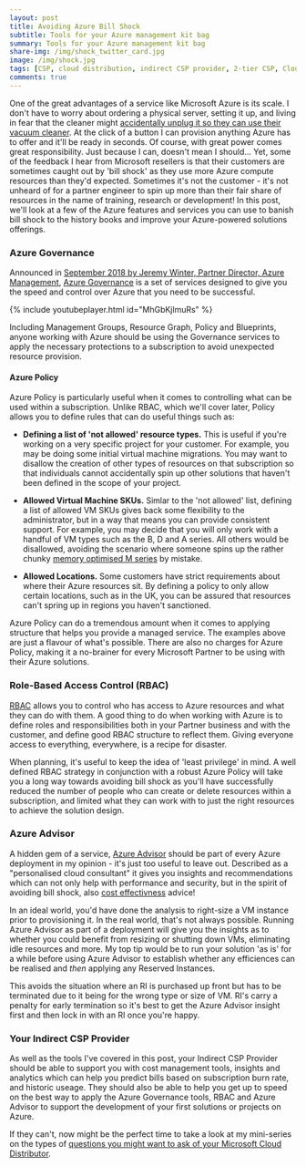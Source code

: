 ```yaml
---
layout: post
title: Avoiding Azure Bill Shock
subtitle: Tools for your Azure management kit bag
summary: Tools for your Azure management kit bag
share-img: /img/shock_twitter_card.jpg
image: /img/shock.jpg
tags: [CSP, cloud distribution, indirect CSP provider, 2-tier CSP, Cloud Solutions Provider, Microsoft Azure, Azure Governance, bill shock, Azure Advisor, RBAC, Azure Policy, cost management]
comments: true
---
```

One of the great advantages of a service like Microsoft Azure is its scale. I don't have to worry about ordering a physical server, setting it up, and living in fear that the cleaner might [accidentally unplug it so they can use their vacuum cleaner](https://www.theverge.com/2017/6/2/15728276/british-airways-power-supply-turned-off-reports "British Airways flight disruption was caused by someone unplugging the power"). At the click of a button I can provision anything Azure has to offer and it'll be ready in seconds. Of course, with great power comes great responsibility. Just because I can, doesn't mean I should... Yet, some of the feedback I hear from Microsoft resellers is that their customers are sometimes caught out by 'bill shock' as they use more Azure compute resources than they'd expected. Sometimes it's not the customer - it's not unheard of for a partner engineer to spin up more than their fair share of resources in the name of training, research or development! In this post, we'll look at a few of the Azure features and services you can use to banish bill shock to the history books and improve your Azure-powered solutions offerings.

### Azure Governance

Announced in [September 2018 by Jeremy Winter, Partner Director, Azure Management](https://azure.microsoft.com/en-gb/blog/get-speed-and-control-with-new-free-azure-governance-services/ "Get speed and control with new free Azure governance services"), [Azure Governance](https://docs.microsoft.com/en-us/azure/governance/ "Azure Governance") is a set of services designed to give you the speed and control over Azure that you need to be successful.

{% include youtubeplayer.html id="MhGbKjlmuRs" %}

Including Management Groups, Resource Graph, Policy and Blueprints, anyone working with Azure should be using the Governance services to apply the necessary protections to a subscription to avoid unexpected resource provision.

#### Azure Policy ####

Azure Policy is particularly useful when it comes to controlling what can be used within a subscription. Unlike RBAC, which we'll cover later, Policy allows you to define rules that can do useful things such as:

- **Defining a list of 'not allowed' resource types.** This is useful if you're working on a very specific project for your customer. For example, you may be doing some initial virtual machine migrations. You may want to disallow the creation of other types of resources on that subscription so that individuals cannot accidentally spin up other solutions that haven't been defined in the scope of your project.

- **Allowed Virtual Machine SKUs.** Simlar to the 'not allowed' list, defining a list of allowed VM SKUs gives back some flexibility to the administrator, but in a way that means you can provide consistent support. For example, you may decide that you will only work with a handful of VM types such as the B, D and A series. All others would be disallowed, avoiding the scenario where someone spins up the rather chunky [memory optimised M series](https://azure.microsoft.com/en-gb/pricing/details/virtual-machines/series/ "Virtual Machine series") by mistake.

- **Allowed Locations.** Some customers have strict requirements about where their Azure resources sit. By defining a policy to only allow certain locations, such as in the UK, you can be assured that resources can't spring up in regions you haven't sanctioned.

Azure Policy can do a tremendous amount when it comes to applying structure that helps you provide a managed service. The examples above are just a flavour of what's possible. There are also no charges for Azure Policy, making it a no-brainer for every Microsoft Partner to be using with their Azure solutions.

### Role-Based Access Control (RBAC) ###

[RBAC](https://docs.microsoft.com/en-us/azure/role-based-access-control/overview "What is role-based access control (RBAC) for Azure resources?") allows you to control who has access to Azure resources and what they can do with them. A good thing to do when working with Azure is to define roles and responsibilities both in your Partner business and with the customer, and define good RBAC structure to reflect them. Giving everyone access to everything, everywhere, is a recipe for disaster. 

When planning, it's useful to keep the idea of 'least privilege' in mind. A well defined RBAC strategy in conjunction with a robust Azure Policy will take you a long way towards avoiding bill shock as you'll have successfully reduced the number of people who can create or delete resources within a subscription, and limited what they can work with to just the right resources to achieve the solution design.

### Azure Advisor ###

A hidden gem of a service, [Azure Advisor](https://docs.microsoft.com/en-us/azure/advisor/advisor-overview "Azure Advisor Overview") should be part of every Azure deployment in my opinion - it's just too useful to leave out. Described as a "personalised cloud consultant" it gives you insights and recommendations which can not only help with performance and security, but in the spirit of avoiding bill shock, also [cost effectivness](https://docs.microsoft.com/en-us/azure/advisor/advisor-cost-recommendations) advice!

In an ideal world, you'd have done the analysis to right-size a VM instance prior to provisioning it. In the real world, that's not always possible. Running Azure Advisor as part of a deployment will give you the insights as to whether you could benefit from resizing or shutting down VMs, eliminating idle resources and more. My top tip would be to run your solution 'as is' for a while before using Azure Advisor to establish whether any efficiences can be realised and _then_ applying any Reserved Instances.

This avoids the situation where an RI is purchased up front but has to be terminated due to it being for the wrong type or size of VM. RI's carry a penalty for early termination so it's best to get the Azure Advisor insight first and then lock in with an RI once you're happy. 

### Your Indirect CSP Provider ###

As well as the tools I've covered in this post, your Indirect CSP Provider should be able to support you with cost management tools, insights and analytics which can help you predict bills based on subscription burn rate, and historic useage. They should also be able to help you get up to speed on the best way to apply the Azure Governance tools, RBAC and Azure Advisor to support the development of your first solutions or projects on Azure.

If they can't, now might be the perfect time to take a look at my mini-series on the types of [questions you might want to ask of your Microsoft Cloud Distributor](http://localhost:4000/2019/01/27/choosing-a-cloud-disti/).